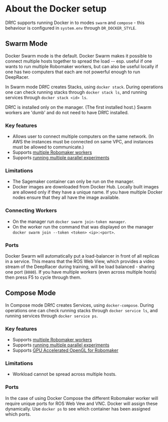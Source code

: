 # About the Docker setup

DRfC supports running Docker in to modes `swarm` and `compose` - this behaviour is configured in `system.env` through `DR_DOCKER_STYLE`.

## Swarm Mode

Docker Swarm mode is the default. Docker Swarm makes it possible to connect multiple hosts together to spread the load -- esp. useful if one wants to run multiple Robomaker workers, but can also be useful locally if one has two computers that each are not powerful enough to run DeepRacer.

In Swarm mode DRfC creates Stacks, using `docker stack`. During operations one can check running stacks through `docker stack ls`, and running services through `docker stack <id> ls`.

DRfC is installed only on the manager. (The first installed host.) Swarm workers are 'dumb' and do not need to have DRfC installed.

### Key features

* Allows user to connect multiple computers on the same network. (In AWS the instances must be connected on same VPC, and instances must be allowed to communicate.)
* Supports [multiple Robomaker workers](multi_worker.md)
* Supports [running multiple parallel experiments](multi_run.md)

### Limitations

* The Sagemaker container can only be run on the manager.
* Docker images are downloaded from Docker Hub. Locally built images are allowed only if they have a unique name. If you have multiple Docker nodes ensure that they all have the image available.

### Connecting Workers

* On the manager run `docker swarm join-token manager`.
* On the worker run the command that was displayed on the manager `docker swarm join --token <token> <ip>:<port>`.

### Ports

Docker Swarm will automatically put a load-balancer in front of all replicas in a service. This means that the ROS Web View, which provides a video stream of the DeepRacer during training, will be load balanced - sharing one port (`8080`). If you have multiple workers (even across multiple hosts) then press F5 to cycle through them. 

## Compose Mode

In Compose mode DRfC creates Services, using `docker-compose`. During operations one can check running stacks through `docker service ls`, and running services through `docker service ps`.

### Key features

* Supports [multiple Robomaker workers](multi_worker.md)
* Supports [running multiple parallel experiments](multi_run.md)
* Supports [GPU Accelerated OpenGL for Robomaker](opengl.md)

### Limitations

* Workload cannot be spread across multiple hosts.

### Ports

In the case of using Docker Compose the different Robomaker worker will require unique ports for ROS Web Vew and VNC. Docker will assign these dynamically. Use `docker ps` to see which container has been assigned which ports.
